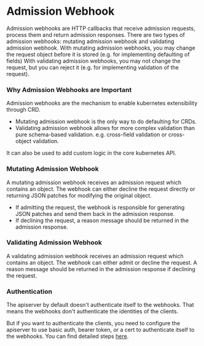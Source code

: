 # Admission Webhook

Admission webhooks are HTTP callbacks that receive admission requests, process them and return admission responses.
There are two types of admission webhooks: mutating admission webhook and validating admission webhook.
With mutating admission webhooks, you may change the request object before it is stored (e.g. for implementing defaulting of fields)
With validating admission webhooks, you may not change the request, but you can reject it (e.g. for implementing validation of the request).

### Why Admission Webhooks are Important

Admission webhooks are the mechanism to enable kubernetes extensibility through CRD.
- Mutating admission webhook is the only way to do defaulting for CRDs.
- Validating admission webhook allows for more complex validation than pure schema-based validation.
e.g. cross-field validation or cross-object validation.

It can also be used to add custom logic in the core kubernetes API.

### Mutating Admission Webhook

A mutating admission webhook receives an admission request which contains an object.
The webhook can either decline the request directly or returning JSON patches for modifying the original object.
- If admitting the request, the webhook is responsible for generating JSON patches and send them back in the
admission response.
- If declining the request, a reason message should be returned in the admission response.

### Validating Admission Webhook

A validating admission webhook receives an admission request which contains an object.
The webhook can either admit or decline the request.
A reason message should be returned in the admission response if declining the request.

### Authentication

The apiserver by default doesn't authenticate itself to the webhooks.
That means the webhooks don't authenticate the identities of the clients.

But if you want to authenticate the clients, you need to configure the apiserver to use basic auth, bearer token,
or a cert to authenticate itself to the webhooks. You can find detailed steps
[here](https://kubernetes.io/docs/reference/access-authn-authz/extensible-admission-controllers/#authenticate-apiservers).
